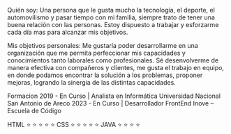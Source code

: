 Quién soy: Una persona que le gusta mucho la tecnología, el deporte, el automovilismo y pasar tiempo con mi familia, siempre trato de tener una buena relación con las personas. Estoy dispuesto a trabajar y esforzarme cada día mas para alcanzar mis objetivos.

Mis objetivos personales: Me gustaría poder desarrollarme en una organización que me permita perfeccionar mis capacidades y conocimientos tanto laborales como profesionales. Sé desenvolverme de manera efectiva con compañeros y clientes, me gusta el trabajo en equipo, en donde podamos encontrar la solución a los problemas, proponer mejoras, logrando la sinergia de las distintas capacidades.

Formacion
2019 - En Curso | Analista en Informática   Universidad Nacional San Antonio de Areco
2023 - En Curso | Desarrollador FrontEnd    Inove – Escuela de Código 

HTML  :star: :star: :star: :star: :star:
CSS   :star: :star: :star: :star: :star:
JAVA  :star: :star: :star: :star:
